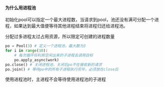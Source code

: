 #### 为什么用进程池

初始化pool可以指定一个最大进程数，当请求到pool，池还没有满可分配一个进程，如果达到最大值便等待其他进程结束将进程归还给进程池。 

分配过多进程太过占用资源，所以限定可创建的进程数量

```python
po = Pool(3) # 定义一个进程池，最大数为3
for i in range(10):
	# 每次循环将利用空闲出来的子进程去调用目标
	po.apply_async(work)
po.close() # 关闭进程池，关闭后po不在接收新的请求
po.join() # 等待po中的所有子进程执行完毕，必须放在close后
```

使用进程池时，主进程不会等待使用进程池的子进程